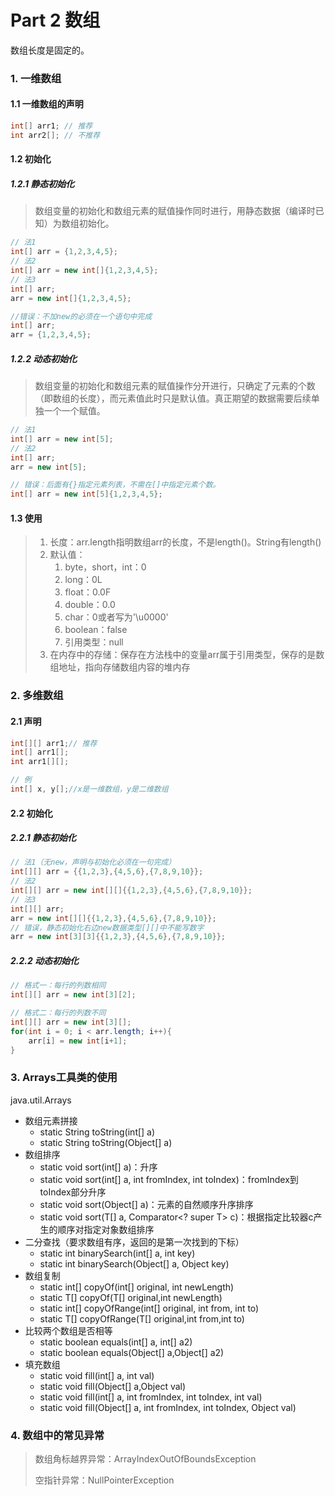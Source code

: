# Part 2 数组

数组长度是固定的。

### 1. 一维数组

#### 1.1 一维数组的声明

```java
int[] arr1; // 推荐
int arr2[]; // 不推荐
```



#### 1.2 初始化

##### 1.2.1 静态初始化

> 数组变量的初始化和数组元素的赋值操作同时进行，用静态数据（编译时已知）为数组初始化。

```java
// 法1
int[] arr = {1,2,3,4,5};
// 法2
int[] arr = new int[]{1,2,3,4,5};
// 法3
int[] arr;
arr = new int[]{1,2,3,4,5};

//错误：不加new的必须在一个语句中完成
int[] arr;
arr = {1,2,3,4,5};
```



##### 1.2.2 动态初始化

> 数组变量的初始化和数组元素的赋值操作分开进行，只确定了元素的个数（即数组的长度），而元素值此时只是默认值。真正期望的数据需要后续单独一个一个赋值。

```java
// 法1
int[] arr = new int[5];
// 法2
int[] arr;
arr = new int[5];

// 错误：后面有{}指定元素列表，不需在[]中指定元素个数。
int[] arr = new int[5]{1,2,3,4,5};
```



#### 1.3 使用

> 1. 长度：arr.length指明数组arr的长度，不是length()。String有length()
> 2. 默认值：
>    1. byte，short，int：0
>    2. long：0L
>    3. float：0.0F
>    4. double：0.0
>    5. char：0或者写为'\u0000'
>    6. boolean：false
>    7. 引用类型：null
> 3. 在内存中的存储：保存在方法栈中的变量arr属于引用类型，保存的是数组地址，指向存储数组内容的堆内存



### 2. 多维数组

#### 2.1 声明

```java
int[][] arr1;// 推荐
int[] arr1[];
int arr1[][];

// 例
int[] x, y[];//x是一维数组，y是二维数组
```



#### 2.2 初始化

##### 2.2.1 静态初始化

```java
// 法1（无new，声明与初始化必须在一句完成）
int[][] arr = {{1,2,3},{4,5,6},{7,8,9,10}};
// 法2
int[][] arr = new int[][]{{1,2,3},{4,5,6},{7,8,9,10}};
// 法3
int[][] arr;
arr = new int[][]{{1,2,3},{4,5,6},{7,8,9,10}};
// 错误，静态初始化右边new数据类型[][]中不能写数字
arr = new int[3][3]{{1,2,3},{4,5,6},{7,8,9,10}};
```



##### 2.2.2 动态初始化

```java
// 格式一：每行的列数相同
int[][] arr = new int[3][2];

// 格式二：每行的列数不同
int[][] arr = new int[3][];
for(int i = 0; i < arr.length; i++){
    arr[i] = new int[i+1];
}
```



### 3. Arrays工具类的使用

java.util.Arrays

- 数组元素拼接
  - static String toString(int[] a)
  - static String toString(Object[] a)
- 数组排序
  - static void sort(int[] a)：升序
  - static void sort(int[] a, int fromIndex, int toIndex)：fromIndex到toIndex部分升序
  - static void sort(Object[] a)：元素的自然顺序升序排序
  - static <T> void sort(T[] a, Comparator<? super T> c)：根据指定比较器c产生的顺序对指定对象数组排序
- 二分查找（要求数组有序，返回的是第一次找到的下标）
  - static int binarySearch(int[] a, int key)
  - static int binarySearch(Object[] a, Object key)
- 数组复制
  - static int[] copyOf(int[] original, int newLength)
  - static <T> T[] copyOf(T[] original,int newLength)
  - static int[] copyOfRange(int[] original, int from, int to)
  - static <T> T[] copyOfRange(T[] original,int from,int to)
- 比较两个数组是否相等
  - static boolean equals(int[] a, int[] a2)
  - static boolean equals(Object[] a,Object[] a2)
- 填充数组
  - static void fill(int[] a, int val)
  - static void fill(Object[] a,Object val)
  - static void fill(int[] a, int fromIndex, int toIndex, int val)
  - static void fill(Object[] a, int fromIndex, int toIndex, Object val)



### 4. 数组中的常见异常

> 数组角标越界异常：ArrayIndexOutOfBoundsException
>
> 空指针异常：NullPointerException

